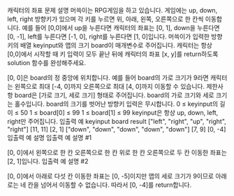 캐릭터의 좌표
문제 설명
머쓱이는 RPG게임을 하고 있습니다. 게임에는 up, down, left, right 방향키가 있으며 각 키를 누르면 위, 아래, 왼쪽, 오른쪽으로 한 칸씩 이동합니다. 예를 들어 [0,0]에서 up을 누른다면 캐릭터의 좌표는 [0, 1], down을 누른다면 [0, -1], left를 누른다면 [-1, 0], right를 누른다면 [1, 0]입니다. 머쓱이가 입력한 방향키의 배열 keyinput와 맵의 크기 board이 매개변수로 주어집니다. 캐릭터는 항상 [0,0]에서 시작할 때 키 입력이 모두 끝난 뒤에 캐릭터의 좌표 [x, y]를 return하도록 solution 함수를 완성해주세요.

[0, 0]은 board의 정 중앙에 위치합니다. 예를 들어 board의 가로 크기가 9라면 캐릭터는 왼쪽으로 최대 [-4, 0]까지 오른쪽으로 최대 [4, 0]까지 이동할 수 있습니다.
제한사항
board은 [가로 크기, 세로 크기] 형태로 주어집니다.
board의 가로 크기와 세로 크기는 홀수입니다.
board의 크기를 벗어난 방향키 입력은 무시합니다.
0 ≤ keyinput의 길이 ≤ 50
1 ≤ board[0] ≤ 99
1 ≤ board[1] ≤ 99
keyinput은 항상 up, down, left, right만 주어집니다.
입출력 예
keyinput	board	result
["left", "right", "up", "right", "right"]	[11, 11]	[2, 1]
["down", "down", "down", "down", "down"]	[7, 9]	[0, -4]
입출력 예 설명
입출력 예 설명 #1

[0, 0]에서 왼쪽으로 한 칸 오른쪽으로 한 칸 위로 한 칸 오른쪽으로 두 칸 이동한 좌표는 [2, 1]입니다.
입출력 예 설명 #2

[0, 0]에서 아래로 다섯 칸 이동한 좌표는 [0, -5]이지만 맵의 세로 크기가 9이므로 아래로는 네 칸을 넘어서 이동할 수 없습니다. 따라서 [0, -4]를 return합니다.